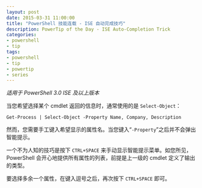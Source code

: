 ```yaml
---
layout: post
date: 2015-03-31 11:00:00
title: "PowerShell 技能连载 - ISE 自动完成技巧"
description: PowerTip of the Day - ISE Auto-Completion Trick
categories:
- powershell
- tip
tags:
- powershell
- tip
- powertip
- series
---
```

_适用于 PowerShell 3.0 ISE 及以上版本_

当您希望选择某个 cmdlet 返回的信息时，通常使用的是 `Select-Object`：

    Get-Process | Select-Object -Property Name, Company, Description

然而，您需要手工键入希望显示的属性名。当您键入“`-Property`”之后并不会弹出智能提示。

一个不为人知的技巧是按下 `CTRL+SPACE` 来手动显示智能提示菜单。如您所见，PowerShell 会开心地提供所有属性的列表，前提是上一级的 cmdlet 定义了输出的类型。

要选择多余一个属性，在键入逗号之后，再次按下 `CTRL+SPACE` 即可。

<!--本文国际来源：[ISE Auto-Completion Trick](http://community.idera.com/powershell/powertips/b/tips/posts/ise-auto-completion-trick)-->
